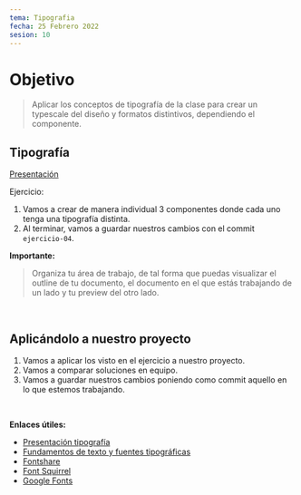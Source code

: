 ```yaml
---
tema: Tipografia
fecha: 25 Febrero 2022
sesion: 10
---
```


# Objetivo

> Aplicar los conceptos de tipografía de la clase para crear un typescale del diseño y formatos distintivos, dependiendo el componente.

## Tipografía

[Presentación](https://slides.com/michventura/tipografia)

Ejercicio:

1. Vamos a crear de manera individual 3 componentes donde cada uno tenga una tipografía distinta.
2. Al terminar, vamos a guardar nuestros cambios con el commit `ejercicio-04`.

**Importante:**

> Organiza tu área de trabajo, de tal forma que puedas visualizar el outline de tu documento, el documento en el que estás trabajando de un lado y tu preview del otro lado.

<br>

## Aplicándolo a nuestro proyecto

1. Vamos a aplicar los visto en el ejercicio a nuestro proyecto.
2. Vamos a comparar soluciones en equipo.
3. Vamos a guardar nuestros cambios poniendo como commit aquello en lo que estemos trabajando.

<br>

**Enlaces útiles:**

* [Presentación tipografía](https://slides.com/michventura/tipografia)
* [Fundamentos de texto y fuentes tipográficas](https://developer.mozilla.org/es/docs/Learn/CSS/Styling_text/Fundamentals)
* [Fontshare](https://www.fontshare.com/)
* [Font Squirrel](https://www.fontsquirrel.com/)
* [Google Fonts](https://fonts.google.com/)
